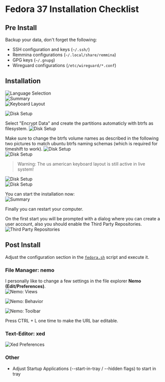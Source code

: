 # Fedora 37 Installation Checklist

## Pre Install
Backup your data, don't forget the following:
* SSH configuration and keys (`~/.ssh/`)
* Remmina configurations (`~/.local/share/remmina`)
* GPG keys (`~/.gnupg`)
* Wireguard configurations (`/etc/wireguard/*.conf`)

## Installation
![Language Selection](./img/install_language.png)  
![Summary](./img/install_summary.png)  
![Keyboard Layout](./img/install_keyboard.png)  

![Disk Setup](./img/install_part1.png)  

Select "Encrypt Data" and create the partitions automaticly with btrfs as filesystem. 
![Disk Setup](./img/install_part2.png)  

Make sure to change the btrfs volume names as described in the following two pictures to match ubuntu btrfs naming schemas (which is required for timeshift to work).
![Disk Setup](./img/install_part3.png)  
![Disk Setup](./img/install_part4.png)  

> Warning: The us american keyboard layout is still active in live system!

![Disk Setup](./img/install_part5.png)  
![Disk Setup](./img/install_part6.png)  

You can start the installation now:  
![Summary](./img/install_summary_finished.png)  

Finally you can restart your computer.

On the first start you will be prompted with a dialog where you can create a user account, also you should enable the Third Party Repositories.
![Third Party Repositories](./img/firststart_enable_third-party.png)

## Post Install
Adjust the configuration section in the [`fedora.sh`](./fedora.sh) script and execute it.

### File Manager: nemo
I personally like to change a few settings in the file explorer **Nemo (Edit/Preferences)**.  
![Nemo: Views](./img/nemo_views.png)

![Nemo: Behavior](./img/nemo_behavior.png)

![Nemo: Toolbar](./img/nemo_toolbar.png)

Press CTRL + L one time to make the URL bar editable.

### Text-Editor: xed
![Xed Preferences](./img/xed_preferences.png)

### Other
* Adjust Startup Applications (--start-in-tray / --hidden flags) to start in tray
